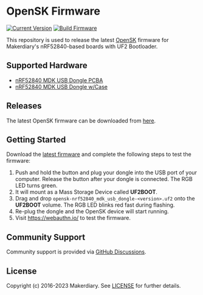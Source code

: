 # OpenSK Firmware
 
[![Current Version](https://img.shields.io/github/tag/makerdiary/OpenSK-firmware.svg)](https://github.com/makerdiary/OpenSK-firmware/tags)
[![Build Firmware](https://github.com/makerdiary/OpenSK-firmware/actions/workflows/firmware.yml/badge.svg?branch=main)](https://github.com/makerdiary/OpenSK-firmware/actions/workflows/firmware.yml?query=branch%3Amain)

This repository is used to release the latest [OpenSK](https://github.com/google/OpenSK/tree/develop) firmware for Makerdiary's nRF52840-based boards with UF2 Bootloader.

## Supported Hardware

* [nRF52840 MDK USB Dongle PCBA](https://makerdiary.com/products/nrf52840-mdk-usb-dongle)
* [nRF52840 MDK USB Dongle w/Case](https://makerdiary.com/products/nrf52840-mdk-usb-dongle-w-case)

## Releases

The latest OpenSK firmware can be downloaded from [here](https://github.com/makerdiary/OpenSK-firmware/releases).

## Getting Started

Download the [latest firmware](https://github.com/makerdiary/OpenSK-firmware/releases) and complete the following steps to test the firmware:

1. Push and hold the button and plug your dongle into the USB port of your computer. Release the button after your dongle is connected. The RGB LED turns green.
2. It will mount as a Mass Storage Device called __UF2BOOT__.
3. Drag and drop `opensk-nrf52840_mdk_usb_dongle-<version>.uf2` onto the __UF2BOOT__ volume. The RGB LED blinks red fast during flashing.
4. Re-plug the dongle and the OpenSK device will start running.
5. Visit https://webauthn.io/ to test the firmware.

## Community Support

Community support is provided via [GitHub Discussions](https://github.com/makerdiary/OpenSK-firmware/discussions).

## License
Copyright (c) 2016-2023 Makerdiary. See [LICENSE](./LICENSE) for further details.
